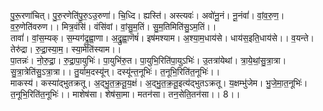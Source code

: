 

  
पु॒रू॒रणा॑चित्। पु॒रु॒रणेति॑पु॒रु॒ऽउ॒रुणा॑। चि॒ध्दि। ह्यस्ति॑। अस्त्यवः॑। अवो॑नू॒नं। नू॒नंवां॑। वां॒व॒रु॒ण॒। व॒रु॒णेति॑वरुण।। मित्र॒वंसि॑। वंसि॑वां। वां॒सु॒म॒तिं। सु॒म॒तिमिति॑सु॒ऽम॒तिं।।  
तावां॑। वां॒स॒म्यक्। स॒म्यग॑द्रुह्वा॒णा। अ॒द्रु॒ह्वा॒णॆषं॑। इष॑मश्याम। अ॒श्या॒म॒धाय॑से। धाय॑स॒इति॒धाय॑से।। व॒यन्ते। तेरु॑द्रा। रु॒द्रा॒स्या॒म॒। स्या॒मेति॑स्याम।।  
पा॒तन्नः॑। नो॒रु॒द्रा॒। रु॒द्रा॒पा॒युभिः॑। पा॒युभि॑रु॒त। पा॒युभि॒रिति॑पा॒युऽभिः॑। उ॒तत्रा॑येथां। त्रा॒ये॒थां॒सु॒त्रा॒त्रा। सु॒त्रा॒त्रेति॑सु॒ऽत्रा॒त्रा।। तु॒र्याम॒दस्यू॑न्। दस्यू॑न्त॒नूभिः॑। त॒नूभि॒रिति॑त॒नूभिः॑।।  
माकस्य॑। कस्या॑द्भुतक्रतू। अ॒द्भु॒त॒क्र॒तू॒य॒क्षं। अ॒द्भु॒त॒क्र॒तू॒इत्य॑द्भुतऽक्रतू। य॒क्षम्भु॑जेम। भु॒जे॒मा॒त॒नूभिः॑। त॒नूभि॒रिति॑त॒नूभिः॑।। माशेष॑सा। शेष॑सा॒मा। मतन॑सा। तन॒सेति॒तन॑सा।। 8।।  
